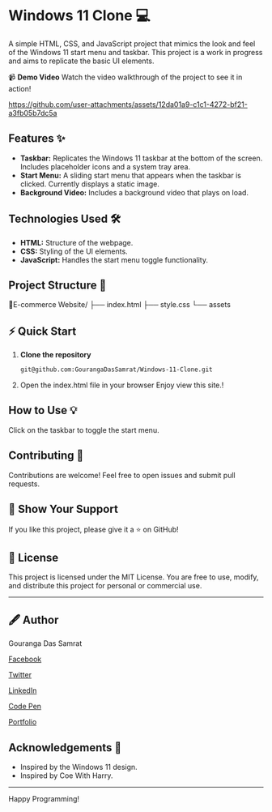 # Windows 11 Clone 💻

A simple HTML, CSS, and JavaScript project that mimics the look and feel of the Windows 11 start menu and taskbar.  This project is a work in progress and aims to replicate the basic UI elements.


📹 **Demo Video**
Watch the video walkthrough of the project to see it in action!

https://github.com/user-attachments/assets/12da01a9-c1c1-4272-bf21-a3fb05b7dc5a



## Features ✨

*   **Taskbar:** Replicates the Windows 11 taskbar at the bottom of the screen. Includes placeholder icons and a system tray area.
*   **Start Menu:**  A sliding start menu that appears when the taskbar is clicked.  Currently displays a static image.
*   **Background Video:** Includes a background video that plays on load.

## Technologies Used 🛠️

*   **HTML:**  Structure of the webpage.
*   **CSS:** Styling of the UI elements.
*   **JavaScript:**  Handles the start menu toggle functionality.
## Project Structure 📁

📂E-commerce Website/
├── index.html
├── style.css
└── assets


## ⚡ Quick Start
1. **Clone the repository**
   ```bash
   git@github.com:GourangaDasSamrat/Windows-11-Clone.git


2. Open the index.html file in your browser
Enjoy view this site.!

## How to Use 💡

Click on the taskbar to toggle the start menu.



## Contributing 🙌

Contributions are welcome! Feel free to open issues and submit pull requests.


## 🌟 Show Your Support

If you like this project, please give it a ⭐ on GitHub!


## 📜 License

This project is licensed under the MIT License. You are free to use, modify, and distribute this project for personal or commercial use.


---

## 🖋️ Author

Gouranga Das Samrat

[Facebook](https://www.facebook.com/gourangadassamrat)

[Twitter](https://x.com/gouranga_khulna)

[LinkedIn](https://bd.linkedin.com/in/gouranga-das-samrat-330311294)

[Code Pen](https://codepen.io/gouranga-das-samrat)

[Portfolio](https://gourangadassamrat.my.canva.site/)

## Acknowledgements 🙏

*   Inspired by the Windows 11 design.
*   Inspired by Coe With Harry.
---
Happy Programming!
